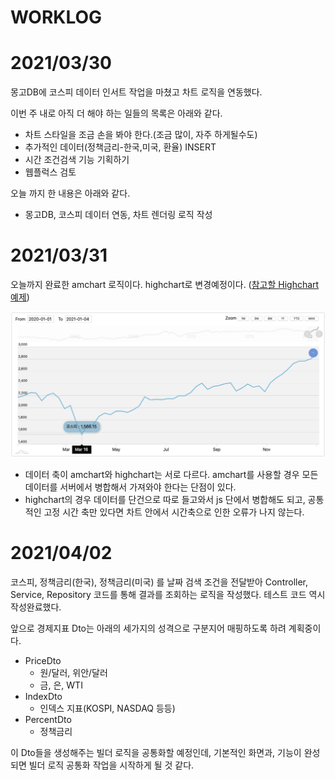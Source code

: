 # WORKLOG



# 2021/03/30

몽고DB에 코스피 데이터 인서트 작업을 마쳤고 차트 로직을 연동했다. 

이번 주 내로 아직 더 해야 하는 일들의 목록은 아래와 같다.

- 차트 스타일을 조금 손을 봐야 한다.(조금 많이, 자주 하게될수도)
- 추가적인 데이터(정책금리-한국,미국, 환율) INSERT
- 시간 조건검색 기능 기획하기
- 웹플럭스 검토

오늘 까지 한 내용은 아래와 같다.

- 몽고DB, 코스피 데이터 연동, 차트 렌더링 로직 작성



# 2021/03/31

오늘까지 완료한 amchart 로직이다. highchart로 변경예정이다. ([참고할 Highchart 예제](https://www.highcharts.com/demo/stock/candlestick-and-volume))

![이미지](./img/2021-0331-LUNCH-TIME.png)



- 데이터 축이 amchart와 highchart는 서로 다르다. amchart를 사용할 경우 모든 데이터를 서버에서 병합해서 가져와야 한다는 단점이 있다.  
- highchart의 경우 데이터를 단건으로 따로 들고와서 js 단에서 병합해도 되고, 공통적인 고정 시간 축만 있다면 차트 안에서 시간축으로 인한 오류가 나지 않는다.



# 2021/04/02

코스피, 정책금리(한국), 정책금리(미국) 를 날짜 검색 조건을 전달받아 Controller, Service, Repository 코드를 통해 결과를 조회하는 로직을 작성했다. 테스트 코드 역시 작성완료했다.  

앞으로 경제지표 Dto는 아래의 세가지의 성격으로 구분지어 매핑하도록 하려 계획중이다. 

- PriceDto
  - 원/달러, 위안/달러
  - 금, 은, WTI
- IndexDto
  - 인덱스 지표(KOSPI, NASDAQ 등등)
- PercentDto
  - 정책금리

이 Dto들을 생성해주는 빌더 로직을 공통화할 예정인데, 기본적인 화면과, 기능이 완성되면 빌더 로직 공통화 작업을 시작하게 될 것 같다.

